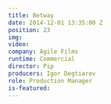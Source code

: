 ```yaml
---
title: Betway
date: 2014-12-01 13:35:00 Z
position: 23
img: 
video: 
company: Agile Films
runtime: Commercial
director: Pip
producers: Igor Degtiarev
role: Production Manager
is-featured: 
---
```


